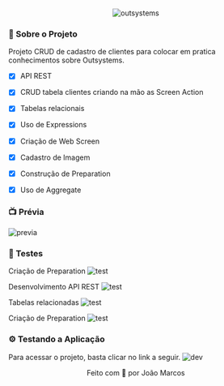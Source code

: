 <br/>
<p align="center">
  <img src="https://ibb.co/1ZH0xdj" alt="outsystems"/>
</p>

### 📃 Sobre o Projeto

Projeto CRUD de cadastro de clientes para colocar em pratica conhecimentos sobre Outsystems.
- [x] API REST 
- [x] CRUD tabela clientes criando na mão as Screen Action
- [x] Tabelas relacionais
- [x] Uso de Expressions
- [x] Criação de Web Screen
- [x] Cadastro de Imagem
- [x] Construção de Preparation
- [x] Uso de Aggregate


### 📺 Prévia
![previa](gif1.gif)

### 🧪 Testes
Criação de Preparation
![test](https://ibb.co/m6GZrVP)

Desenvolvimento API REST
![test](https://ibb.co/HHTRRY6)

Tabelas relacionadas
![test](https://ibb.co/88z84TL)

Criação de Preparation
![test](https://ibb.co/m6GZrVP)

### ⚙️ Testando a Aplicação
Para acessar o projeto, basta clicar no link a seguir.
![dev](https://i.ibb.co/LJZDLLT/1.jpg)

<p align="center">
Feito com 💛 por João Marcos
</p>
